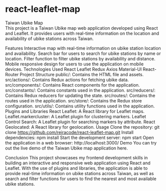 # react-leaflet-map
Taiwan Ubike Map  
This project is a Taiwan Ubike map web application developed using React and Leaflet. It provides users with real-time information on the location and availability of ubike stations across Taiwan.

Features
Interactive map with real-time information on ubike station location and availability.
Search bar for users to search for ubike stations by name or location.
Filter function to filter ubike stations by availability and distance.
Mobile responsive design for users to use the application on mobile devices.
Technologies Used
React
Leaflet
Redux
Axios
Material-UI
React-Router
Project Structure
public/: Contains the HTML file and assets.
src/actions/: Contains Redux actions for fetching ubike data.
src/components/: Contains React components for the application.
src/constants/: Contains constants used in the application.
src/reducers/: Contains Redux reducers for updating the state.
src/routes/: Contains the routes used in the application.
src/store/: Contains the Redux store configuration.
src/utils/: Contains utility functions used in the application.
Plugins and Libraries
React Leaflet: A React library for Leaflet maps.
Leaflet.markercluster: A Leaflet plugin for clustering markers.
Leaflet Control Search: A Leaflet plugin for searching markers by attribute.
React Geolocated: A React library for geolocation.
Usage
Clone the repository: git clone https://github.com/reiracode/react-leaflet-map.git
Install dependencies: npm install
Start the development server: npm start
Open the application in a web browser: http://localhost:3000/
Demo
You can try out the live demo of the Taiwan Ubike map application here.

Conclusion
This project showcases my frontend development skills in building an interactive and responsive web application using React and Leaflet. With the use of plugins and libraries, the application is able to provide real-time information on ubike stations across Taiwan, as well as search and filter functions for users to find the nearest and most available ubike stations.
